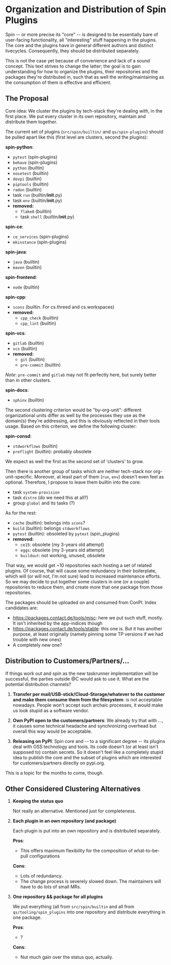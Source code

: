 # Organization and Distribution of Spin Plugins

Spin -- or more precise its "core" -- is designed to be essentially
bare of user-facing functionality, all "interesting" stuff happening
in the plugins. The core and the plugins have in general different
authors and distinct livecycles. Consequently, they should be
distributed separately.

This is not the case yet because of convenience and lack of a sound
concept. This text strives to change the latter; the goal is to gain
understanding for how to organize the plugins, their repositories and
the packages they're distributed in, such that as well the
writing/maintaining as the consumption of them is effective and
efficient.

## The Proposal

Core idea: We cluster the plugins by tech-stack they're dealing with,
in the first place. We put every cluster in its own repository,
maintain and distribute them together.

The current set of plugins (`src/spin/builtin/` and `qs/spin-plugins`)
should be pulled apart like this (first level are clusters, second
the plugins):

**spin-python**:

- `pytest` (spin-plugins)
- `behave` (spin-plugins)
- `python` (builtin)
- `nosetest` (builtin)
- `devpi` (builtin)
- `piptools` (builtin)
- `radon` (builtin)
- task `run` (builtin/**init**.py)
- task `env` (builtin/**init**.py)
- **removed:**
  - `flake8` (builtin)
  - task `shell` (builtin/**init**.py)

**spin-ce**:

- `ce_services` (spin-plugins)
- `mkinstance` (spin-plugins)

**spin-java**:

- `java` (builtin)
- `maven` (builtin)

**spin-frontend**:

- `node` (builtin)

**spin-cpp**:

- `scons` (builtin. For cs.threed and cs.workspaces)
- **removed:**
  - `cpp_check` (builtin)
  - `cpp_lint` (builtin)

**spin-vcs**:

- `gitlab` (builtin)
- `vcs` (builtin)
- **removed:**
  - `git` (builtin)
  - `pre-commit` (builtin)

_Note_: `pre-commit` and `gitlab` may not fit perfectly here, but
surely better than in other clusters.

**spin-docs**:

- `sphinx` (builtin)

The second clustering criterion would be "by-org-unit": different
organizational units differ as well by the processes they use as the
domain(s) they're addressing, and this is obviously reflected in their
tools usage. Based on this criterion, we define the following cluster:

**spin-consd**:

- `stdworkflows` (builtin)
- `preflight` (builtin): probably obsolete

We expect as well the first as the second set of 'clusters' to grow.

Then there is another group of tasks which are neither tech-stack nor
org-unit-specific. Moreover, at least part of them (`run`, `env`) doesn't even
feel as optional. Therefore, I propose to leave them builtin into the core:

- task `system-provision`
- task `distro` (do we need this at all?)
- group `global` and its tasks (?)

As for the rest:

- `cache` (builtin): belongs into `scons`?
- `build` (builtin): belongs `stdworkflows`
- `pytest` (builtin): obsoleted by `pytest` (spin_plugins)
- **removed:**
  - `ce15`: obsolete (my 3-years old attempt)
  - `eggs`: obsolete (my 3-years old attempt)
  - `buildout`: not working, unused, obsolete

That way, we would get ~10 repositories each hosting a set of related
plugins. Of course, that will cause some redundancy in their
boilerplate, which will (or will not, I'm not sure) lead to increased
maintenance efforts. So we may decide to put together some clusters in
one (or a couple) repositories to reduce them, and create more that
one package from those repositories.

The packages should be uploaded on and consumed from ConPI. Index candidates are:

- https://packages.contact.de/tools/misc: here we put such stuff, mostly.
  It isn't inherited by the app-indices though
- https://packages.contact.de/tools/stable: this one is.
  But it has another purpose, at least originally (namely pinning some
  TP versions if we had trouble with new ones)
- A completely new one?

## Distribution to Customers/Partners/...

If things work out and spin as the new taskrunner implementation will
be successful, the parties outside @C would ask to use it. What are
the potential distribution channels?

1. **Transfer per mail/USB-stick/Cloud-Storage/whatever to the
   customer and make them consume them from the filesystem**: is not
   acceptable nowadays. People won't accept such archaic processes, it
   would make us look stupid as a software vendor.

2. **Own PyPI open to the customers/partners**: We already try that with ...,
   it causes some technical headache and synchronizing overhead but
   overall this way would be acceptable.

3. **Releasing on PyPI**: Spin core and -- to a significant degree --
   its plugins deal with OSS technology and tools. Its code doesn't (or
   at least isn't supposed to) contain secrets. So it doesn't feel like
   a completely stupid idea to publish the core and the subset of plugins
   which are interested for customers/partners directly on pypi.org.

This is a topic for the months to come, though.

## Other Considered Clustering Alternatives

1. **Keeping the status quo**

   Not really an alternative. Mentioned just for completeness.

2. **Each plugin in an own repository (and package)**

   Each plugin is put into an own repository and is distributed
   separately.

   **Pros**:

   - This offers maximum flexibility for the composition of
     what-to-be-pull configurations

   **Cons**:

   - Lots of redundancy.
   - The change process is severely slowed down. The maintainers will
     have to do lots of small MRs.

3. **One repository && package for all plugins**

   We put everything (all from `src/spin/builtin` and all from
   `qs/tooling/spin_plugins` into one repository and distribute everything
   in one package.

   **Pros**:

   - ?

   **Cons**:

   - Nut much gain over the status quo, actually.

